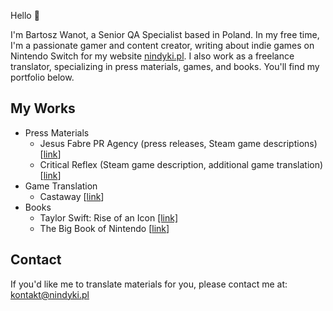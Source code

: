 Hello 👋

I'm Bartosz Wanot, a Senior QA Specialist based in Poland. In my free time, I'm a passionate gamer and content creator, writing about indie games on Nintendo Switch for my website [nindyki.pl](http://nindyki.pl/). I also work as a freelance translator, specializing in press materials, games, and books. You'll find my portfolio below.

## My Works

- Press Materials
    - Jesus Fabre PR Agency (press releases, Steam game descriptions) [[link](https://www.jesusfabre.com/)]
    - Critical Reflex (Steam game description, additional game translation) [[link](https://www.criticalreflex.com/)]
- Game Translation
    - Castaway [[link](https://www.canarigames.com/press/sheet.php?p=Castaway)]
- Books
    - Taylor Swift: Rise of an Icon [[link]](https://ksiazki.promise.pl/produkt/taylor-swift-narodziny-ikony/)
    - The Big Book of Nintendo [[link](https://nindyki.pl/wielka-ksiega-nintendo)]

## Contact

If you'd like me to translate materials for you, please contact me at: [kontakt@nindyki.pl](mailto:kontakt@nindyki.pl)

